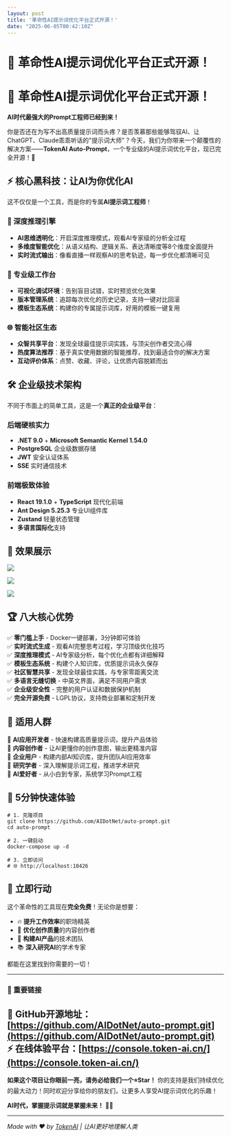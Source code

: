 ```yaml
---
layout: post
title: '革命性AI提示词优化平台正式开源！'
date: "2025-06-05T00:42:10Z"
---
```

🚀 革命性AI提示词优化平台正式开源！
====================

🚀 革命性AI提示词优化平台正式开源！
====================

**AI时代最强大的Prompt工程师已经到来！**

你是否还在为写不出高质量提示词而头疼？是否羡慕那些能够驾驭AI、让ChatGPT、Claude乖乖听话的"提示词大师"？今天，我们为你带来一个颠覆性的解决方案——**TokenAI Auto-Prompt**，一个专业级的AI提示词优化平台，现已完全开源！🎉

⚡ 核心黑科技：让AI为你优化AI
-----------------

这不仅仅是一个工具，而是你的专属**AI提示词工程师**！

### 🧠 深度推理引擎

*   **AI思维透明化**：开启深度推理模式，观看AI专家级的分析全过程
*   **多维度智能优化**：从语义结构、逻辑关系、表达清晰度等8个维度全面提升
*   **实时流式输出**：像看直播一样观察AI的思考轨迹，每一步优化都清晰可见

### 🎯 专业级工作台

*   **可视化调试环境**：告别盲目试错，实时预览优化效果
*   **版本管理系统**：追踪每次优化的历史记录，支持一键对比回滚
*   **模板生态系统**：构建你的专属提示词库，好用的模板一键复用

### 🌐 智能社区生态

*   **众智共享平台**：发现全球最佳提示词实践，与顶尖创作者交流心得
*   **热度算法推荐**：基于真实使用数据的智能推荐，找到最适合你的解决方案
*   **互动评价体系**：点赞、收藏、评论，让优质内容脱颖而出

🛠️ 企业级技术架构
-----------

不同于市面上的简单工具，这是一个**真正的企业级平台**：

### 后端硬核实力

*   **.NET 9.0** + **Microsoft Semantic Kernel 1.54.0**
*   **PostgreSQL** 企业级数据存储
*   **JWT** 安全认证体系
*   **SSE** 实时通信技术

### 前端极致体验

*   **React 19.1.0** + **TypeScript** 现代化前端
*   **Ant Design 5.25.3** 专业UI组件库
*   **Zustand** 轻量状态管理
*   **多语言国际化**支持

🎨 效果展示
-------

![](https://img2024.cnblogs.com/blog/3578564/202506/3578564-20250604191203770-1008550694.png)

![](https://img2024.cnblogs.com/blog/3578564/202506/3578564-20250604191209198-1162702511.png)

![](https://img2024.cnblogs.com/blog/3578564/202506/3578564-20250604191214658-1952110131.png)

🏆 八大核心优势
---------

✅ **零门槛上手** - Docker一键部署，3分钟即可体验  
✅ **实时流式生成** - 观看AI完整思考过程，学习顶级优化技巧  
✅ **深度推理模式** - AI专家级分析，每个优化点都有详细解释  
✅ **模板生态系统** - 构建个人知识库，优质提示词永久保存  
✅ **社区智慧共享** - 发现全球最佳实践，与专家零距离交流  
✅ **多语言无缝切换** - 中英文界面，满足不同用户需求  
✅ **企业级安全性** - 完整的用户认证和数据保护机制  
✅ **完全开源免费** - LGPL协议，支持商业部署和定制开发

💎 适用人群
-------

🎯 **AI应用开发者** - 快速构建高质量提示词，提升产品体验  
🎯 **内容创作者** - 让AI更懂你的创作意图，输出更精准内容  
🎯 **企业用户** - 构建内部AI知识库，提升团队AI应用效率  
🎯 **研究学者** - 深入理解提示词工程，推进学术研究  
🎯 **AI爱好者** - 从小白到专家，系统学习Prompt工程

🚀 5分钟快速体验
----------

    # 1. 克隆项目
    git clone https://github.com/AIDotNet/auto-prompt.git
    cd auto-prompt
    
    # 2. 一键启动
    docker-compose up -d
    
    # 3. 立即访问
    # 🌐 http://localhost:10426
    

🎁 立即行动
-------

这个革命性的工具现在**完全免费**！无论你是想要：

*   🔥 **提升工作效率**的职场精英
*   🎨 **优化创作质量**的内容创作者
*   🚀 **构建AI产品**的技术团队
*   📚 **深入研究AI**的学术专家

都能在这里找到你需要的一切！

* * *

### 🔗 重要链接

**🌟 GitHub开源地址**：[https://github.com/AIDotNet/auto-prompt.git](https://github.com/AIDotNet/auto-prompt.git)  
**⚡ 在线体验平台**：[https://console.token-ai.cn/](https://console.token-ai.cn/)
----------------------------------------------------------------------------------------------------------------------------------------------------------------------------------------

**如果这个项目让你眼前一亮，请务必给我们一个⭐Star！** 你的支持是我们持续优化的最大动力！同时欢迎分享给你的朋友们，让更多人享受AI提示词优化的乐趣！

**AI时代，掌握提示词就是掌握未来！** 🚀✨

* * *

_Made with ❤️ by [TokenAI](https://token-ai.cn) | 让AI更好地理解人类_